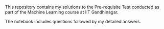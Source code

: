 This repository contains my solutions to the Pre-requisite Test conducted as part of the Machine Learning course at IIT Gandhinagar.

The notebook includes questions followed by my detailed answers.
